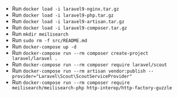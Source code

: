 - Run `docker load -i laravel9-nginx.tar.gz`
- Run `docker load -i laravel9-php.tar.gz`
- Run `docker load -i laravel9-artisan.tar.gz`
- Run `docker load -i laravel9-composer.tar.gz`
- Run `mkdir meilisearch`
- Run `sudo rm -f src/README.md`
- Run `docker-compose up -d`
- Run `docker-compose run --rm composer create-project laravel/laravel .`
- Run `docker-compose run --rm composer require laravel/scout`
- Run `docker-compose run --rm artisan vendor:publish --provider="Laravel\Scout\ScoutServiceProvider"`
- Run `docker-compose run --rm composer require meilisearch/meilisearch-php http-interop/http-factory-guzzle`

